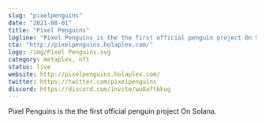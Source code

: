 ```yaml
---
slug: "pixelpenguins"
date: "2021-08-01"
title: "Pixel Penguins"
logline: "Pixel Penguins is the the first official penguin project On Solana."
cta: "http://pixelpenguins.holaplex.com/"
logo: /img/Pixel Penguins.svg
category: metaplex, nft
status: live
website: http://pixelpenguins.holaplex.com/
twitter: https://twitter.com/pixeipenguins
discord: https://discord.com/invite/wu8aftbkug
---
```


Pixel Penguins is the the first official penguin project On Solana.
